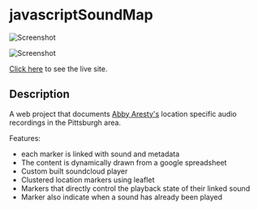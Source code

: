 javascriptSoundMap
==========

![Screenshot](https://github.com/crecord/javascriptSoundMap/documentation/homeScreen.png)

![Screenshot](https://github.com/crecord/javascriptSoundMap/documentation/singleSound.png)


[Click here](http://www.carolinerecord.com/soundMapFinal/googleFix.html) to see the live site. 

Description
-----------

A web project that documents [Abby Aresty's](http://abbyaresty.com/) location specific audio recordings in the Pittsburgh area.   

Features: 
- each marker is linked with sound and metadata
- The content is dynamically drawn from a google spreadsheet
- Custom built soundcloud player
- Clustered location markers using leaflet
- Markers that directly control the playback state of their linked sound
- Marker also indicate when a sound has already been played



